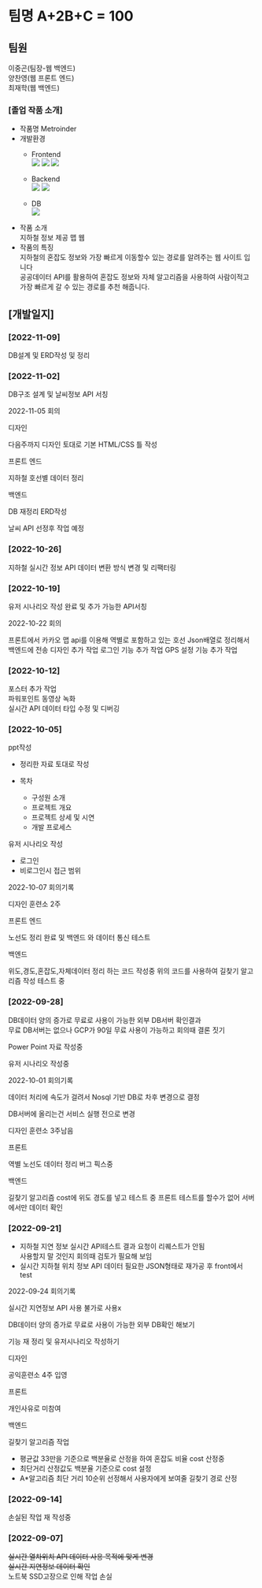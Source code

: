 # 팀명 A+2B+C = 100

## 팀원

이중곤(팀장-웹 백엔드)  
양찬영(웹 프론트 엔드)  
최재학(웹 백엔드)

### [졸업 작품 소개]
* 작품명
  Metroinder
* 개발환경
    + Frontend   
      <img src="https://img.shields.io/badge/html5-E34F26?style=for-the-badge&logo=html5&logoColor=white">
      <img src="https://img.shields.io/badge/css-1572B6?style=for-the-badge&logo=css3&logoColor=white">
      <img src="https://img.shields.io/badge/javascript-F7DF1E?style=for-the-badge&logo=javascript&logoColor=black">

    + Backend    
      <img src="https://img.shields.io/badge/java-007396?style=for-the-badge&logo=java&logoColor=white">
      <img src="https://img.shields.io/badge/springboot-6DB33F?style=for-the-badge&logo=springboot&logoColor=white">

    + DB  
      <img src="https://img.shields.io/badge/mysql-4479A1?style=for-the-badge&logo=mysql&logoColor=white">
* 작품 소개  
  지하철 정보 제공 맵 웹
* 작품의 특징  
  지하철의 혼잡도 정보와 가장 빠르게 이동할수 있는 경로를 알려주는 웹 사이트 입니다  
  공공데이터 API를 활용하여 혼잡도 정보와 자체 알고리즘을 사용하여 사람이적고 가장 빠르게 갈 수 있는 경로를 추천 해줍니다.
## [개발일지]

### [2022-11-09]
DB설계 및 ERD작성 및 정리
### [2022-11-02]
DB구조 설계 및 날씨정보 API 서칭

2022-11-05 회의

디자인 

다음주까지 디자인 토대로 기본 HTML/CSS 틀 작성

프론트 엔드

지하철 호선별 데이터 정리

백엔드

DB 재정리 ERD작성

날씨 API 선정후 작업 예정

### [2022-10-26]
지하철 실시간 정보 API 데이터 변환 방식 변경 및 리팩터링
### [2022-10-19]
유저 시나리오 작성 완료 및 추가 가능한 API서칭

2022-10-22 회의

프론트에서 카카오 맵 api를 이용해 역별로 포함하고 있는 호선 Json배열로 정리해서 백엔드에 전송
디자인 추가 작업
로그인 기능 추가 작업
GPS 설정 기능 추가 작업

### [2022-10-12]
포스터 추가 작업  
파워포인트 동영상 녹화  
실시간 API 데이터 타입 수정 및 디버깅
### [2022-10-05]
ppt작성
  + 정리한 자료 토대로 작성
  
  + 목차
    + 구성원 소개
    + 프로젝트 개요
    + 프로젝트 상세 및 시연
    + 개발 프로세스
  
유저 시나리오 작성
  + 로그인 
  + 비로그인시 접근 범위
  
2022-10-07 회의기록

디자인
훈련소 2주

프론트 엔드

노선도 정리 완료 및 백엔드 와 데이터 통신 테스트

백엔드

위도,경도,혼잡도,자체데이터 정리 하는 코드 작성중
위의 코드를 사용하여 길찾기 알고리즘 작성 테스트 중

### [2022-09-28]
DB데이터 양의 증가로 무료로 사용이 가능한 외부 DB서버 확인결과   
무료 DB서버는 없으나 GCP가 90일 무료 사용이 가능하고 회의때 결론 짓기
  
Power Point 자료 작성중

유저 시나리오 작성중

2022-10-01 회의기록

데이터 처리에 속도가 걸려서 Nosql 기반 DB로 차후 변경으로 결정

DB서버에 올리는건 서비스 실행 전으로 변경

디자인
훈련소 3주남음


프론트

역별 노선도 데이터 정리
버그 픽스중


백엔드

길찾기 알고리즘 cost에 위도 경도를 넣고 테스트 중 프론트 테스트를 할수가 없어 
서버에서만 데이터 확인


### [2022-09-21]
* 지하철 지연 정보 실시간 API테스트 결과 요청이 리퀘스트가 안됨  
사용할지 말 것인지 회의때 검토가 필요해 보임
* 실시간 지하철 위치 정보 API 데이터 필요한 JSON형태로 재가공 후 front에서 test


2022-09-24 회의기록

실시간 지연정보 API 사용 불가로 사용x

DB데이터 양의 증가로 무료로 사용이 가능한
외부 DB확인 해보기

기능 재 정리 및 유저시나리오 작성하기

디자인

공익훈련소 4주 입영

프론트

개인사유로 미참여

백엔드

길찾기 알고리즘 작업
* 평균값 33만을 기준으로 백분율로 산정을 하여 혼잡도 비율 cost 산정중
* 최단거리 산정값도 백분율 기준으로 cost 설정
* A*알고리즘 최단 거리 10순위 선정해서 사용자에게 보여줄 길찾기 경로 산정

### [2022-09-14]
손실된 작업 재 작성중

### [2022-09-07]
~~실시간 열차위치 API 데이터 사용 목적에 맞게 변경~~     
~~실시간 지연정보 데이터 확인~~   
노트북 SSD고장으로 인해 작업 손실

